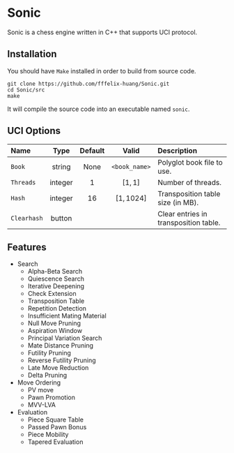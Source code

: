 # Sonic

Sonic is a chess engine written in C++ that supports UCI protocol.

## Installation

You should have `Make` installed in order to build from source code.

```
git clone https://github.com/fffelix-huang/Sonic.git
cd Sonic/src
make
```

It will compile the source code into an executable named `sonic`.

## UCI Options

| Name | Type | Default | Valid | Description |
| :--- | :--: | :-----: | :---: | :---------- |
| `Book` | string | None | `<book_name>` | Polyglot book file to use. |
| `Threads` | integer | $1$ | $[1, 1]$ | Number of threads. |
| `Hash` | integer | $16$ | $[1, 1024]$ | Transposition table size (in MB). |
| `Clearhash` | button | | | Clear entries in transposition table. |

## Features

- Search
  - Alpha-Beta Search
  - Quiescence Search
  - Iterative Deepening
  - Check Extension
  - Transposition Table
  - Repetition Detection
  - Insufficient Mating Material
  - Null Move Pruning
  - Aspiration Window
  - Principal Variation Search
  - Mate Distance Pruning
  - Futility Pruning
  - Reverse Futility Pruning
  - Late Move Reduction
  - Delta Pruning
- Move Ordering
  - PV move
  - Pawn Promotion
  - MVV-LVA
- Evaluation
  - Piece Square Table
  - Passed Pawn Bonus
  - Piece Mobility
  - Tapered Evaluation
